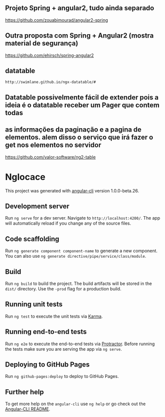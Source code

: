 ##  Projeto Spring + angular2, tudo ainda separado
   https://github.com/zouabimourad/angular2-spring

## Outra proposta com Spring + Angular2 (mostra material de segurança)
   https://github.com/ehirsch/spring-angular2 
## datatable
	http://swimlane.github.io/ngx-datatable/#
	
## Datatable possivelmente fácil de extender pois a ideia é o datatable receber um Pager<XPTO> que contem todas 
## as informações da paginação e a pagina de elementos. alem disso o serviço que irá fazer o get nos elementos no servidor
   
   https://github.com/valor-software/ng2-table
   	
# Nglocace


This project was generated with [angular-cli](https://github.com/angular/angular-cli) version 1.0.0-beta.26.

## Development server
Run `ng serve` for a dev server. Navigate to `http://localhost:4200/`. The app will automatically reload if you change any of the source files.

## Code scaffolding

Run `ng generate component component-name` to generate a new component. You can also use `ng generate directive/pipe/service/class/module`.

## Build

Run `ng build` to build the project. The build artifacts will be stored in the `dist/` directory. Use the `-prod` flag for a production build.

## Running unit tests

Run `ng test` to execute the unit tests via [Karma](https://karma-runner.github.io).

## Running end-to-end tests

Run `ng e2e` to execute the end-to-end tests via [Protractor](http://www.protractortest.org/).
Before running the tests make sure you are serving the app via `ng serve`.

## Deploying to GitHub Pages

Run `ng github-pages:deploy` to deploy to GitHub Pages.

## Further help

To get more help on the `angular-cli` use `ng help` or go check out the [Angular-CLI README](https://github.com/angular/angular-cli/blob/master/README.md).
